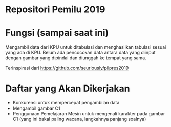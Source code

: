 # Repositori Pemilu 2019

# Fungsi (sampai saat ini)
Mengambil data dari KPU untuk ditabulasi dan menghasilkan tabulasi sesuai yang ada di KPU.
Belum ada pencocokan data antara data yang diinput dengan gambar yang dipindai dan diunggah ke tempat yang sama.

Terinspirasi dari https://github.com/seuriously/pilpres2019

# Daftar yang Akan Dikerjakan
- Konkurensi untuk mempercepat pengambilan data
- Mengambil gambar C1
- Penggunaan Pemelajaran Mesin untuk mengenali karakter pada gambar C1 (yang ini bakal paling wacana, langkahnya panjang soalnya)